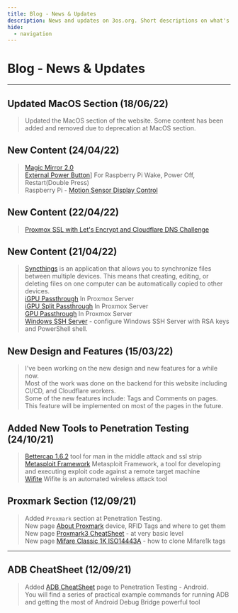 ```yaml
---
title: Blog - News & Updates
description: News and updates on 3os.org. Short descriptions on what's new or any major updates to the website.
hide:
  - navigation
---
```


# Blog - News & Updates

---

## Updated MacOS Section (18/06/22)

> Updated the MacOS section of the website.
> Some content has been added and removed due to deprecation at MacOS section.

## New Content (24/04/22)

> [Magic Mirror 2.0][magicmirror-v2-url]  
> [External Power Button][external-power-button-url]] For Raspberry Pi Wake, Power Off, Restart(Double Press)  
> Raspberry Pi - [Motion Sensor Display Control][motion-sensor-display-control-url]

## New Content (22/04/22)

> [Proxmox SSL with Let's Encrypt and Cloudflare DNS Challenge][proxmox-lets-encrypt-cloudflare-url]

## New Content (21/04/22)

> [Syncthings][syncthings-url-url] is an application that allows you to synchronize files between multiple devices. This means that creating, editing, or deleting files on one computer can be automatically copied to other devices.  
> [iGPU Passthrough][igpu-passthrough-url] In Proxmox Server  
> [iGPU Split Passthrough][igpu-split-passthrough-url] In Proxmox Server  
> [GPU Passthrough][pgu-passthrough-to-vm-url] In Proxmox Server  
> [Windows SSH Server][windows-ssh-server-url] - configure Windows SSH Server with RSA keys and PowerShell shell.

## New Design and Features (15/03/22)

> I've been working on the new design and new features for a while now.  
> Most of the work was done on the backend for this website including CI/CD, and Cloudflare workers.  
> Some of the new features include: Tags and Comments on pages. This feature will be implemented on most of the pages in the future.

## Added New Tools to Penetration Testing (24/10/21)

> [Bettercap 1.6.2][bettercap-page-url] tool for man in the middle attack and ssl strip  
> [Metasploit Framework][metasploit-page-url] Metasploit Framework, a tool for developing and executing exploit code against a remote target machine  
> [Wifite][wifite-page-url] Wifite is an automated wireless attack tool

## Proxmark Section (12/09/21)

> Added `Proxmark` section at Penetration Testing.  
> New page [About Proxmark][about-proxmark-page-url] device, RFID Tags and where to get them  
> New page [Proxmark3 CheatSheet][proxmark3-cheatsheet-page-url] - at very basic level  
> New page [Mifare Classic 1K ISO14443A][mifare-page-url] - how to clone Mifare1k tags

---

## ADB CheatSheet (12/09/21)

> Added [ADB CheatSheet][adb-cheatsheet-url] page to Penetration Testing - Android.  
> You will find a series of practical example commands for running ADB and getting the most of Android Debug Bridge powerful tool

<!-- appendices -->

[bettercap-page-url]: /penetration-testing/tools/bettercap1.6.2/
[metasploit-page-url]: /penetration-testing/tools/metasploit/
[wifite-page-url]: /penetration-testing/tools/wifite/
[about-proxmark-page-url]: /penetration-testing/proxmark/about-proxmark/
[proxmark3-cheatsheet-page-url]: /penetration-testing/proxmark/cheatsheet/
[mifare-page-url]: /penetration-testing/proxmark/Mifare1k/
[adb-cheatsheet-url]: /android/adb-cheat-sheet/
[igpu-passthrough-url]: /infrastructure/proxmox/gpu-passthrough/igpu-passthrough-to-vm/
[igpu-split-passthrough-url]: /infrastructure/proxmox/gpu-passthrough/igpu-split-passthrough/
[pgu-passthrough-to-vm-url]: /infrastructure/proxmox/gpu-passthrough/pgu-passthrough-to-vm/
[syncthings-url-url]: /automation/syncthings/
[windows-ssh-server-url]: /windows/ssh-server/
[proxmox-lets-encrypt-cloudflare-url]: /infrastructure/proxmox/lets-encrypt-cloudflare/
[magicmirror-v2-url]: /raspberry-pi/projects/magic-mirror-v2/
[motion-sensor-display-control-url]: /raspberry-pi/motion-sensor-display-control/
[external-power-button-url]: /raspberry-pi/external-power-button/

<style>
  .md-content__button {
    display: none;
  }
</style>

<!-- end appendices -->
